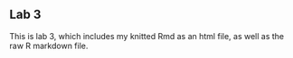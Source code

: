## Lab 3

This is lab 3, which includes my knitted Rmd as an html file, as well as the raw R markdown file.